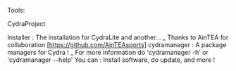 Tools:

CydraProject

Installer : The installation for CydraLite and another...
 \_ Thanks to AinTEA for collaboration [https://github.com/AinTEAsports]
cydramanager : A package managers for Cydra !
  \_ For more information do 'cydramanager -h' or 'cydramanager --help'
        You can : Install software, do update, and more !
